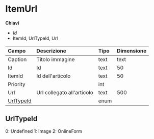 # ItemUrl

  
 **Chiavi**

* _Id_
* ItemId, UrlTypeId, Url

| Campo | Descrizione | Tipo | Dimensione |
| :--- | :--- | :--- | :--- |
| Caption | Titolo immagine | text | text |
| Id | Id | text | 50 |
| ItemId | Id dell'articolo | text | 50 |
| Priority |  | int |  |
| Url | Url collegato all'articolo | text | 500 |
| [UrlTypeId](itemurl.md#UrlTypeId) |  | enum |  |

## UrlTypeId

0: Undefined 1: Image 2: OnlineForm

